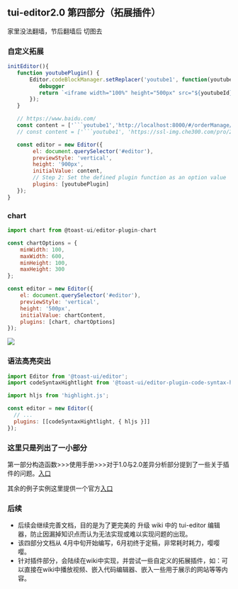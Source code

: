 ## tui-editor2.0 第四部分（拓展插件）
家里没法翻墙，节后翻墙后 切图去
### 自定义拓展
```javascript
initEditor(){
   function youtubePlugin() {
       Editor.codeBlockManager.setReplacer('youtube1', function(youtubeId) {
          debugger
          return `<iframe width="100%" height="500px" src="${youtubeId}"></iframe>`
       });
   }

   // https://www.baidu.com/
   const content = ['```youtube1','http://localhost:8000/#/orderManage/checkOrderList/checkStep/1', '```'].join('\n');
   // const content = ['```youtube1', 'https://ssl-img.che300.com/pro/202004/2310/1Ovu8m5h3mKqHEbiR2.mp4', '```'].join('\n');

   const editor = new Editor({
        el: document.querySelector('#editor'),
        previewStyle: 'vertical',
        height: '900px',
        initialValue: content,
        // Step 2: Set the defined plugin function as an option value
        plugins: [youtubePlugin]
   });
}
```

### chart

```javascript
import chart from @toast-ui/editor-plugin-chart

const chartOptions = {
    minWidth: 100,
    maxWidth: 600,
    minHeight: 100,
    maxHeight: 300
};

const editor = new Editor({
    el: document.querySelector('#editor'),
    previewStyle: 'vertical',
    height: '500px',
    initialValue: chartContent,
    plugins: [chart, chartOptions]
});
```
![](https://fe.che300.com/easymock/upload/2020/05/07/1981df0359811ef8ebd8b0bed48d3106.png)

### 语法高亮突出
```javascript
import Editor from '@toast-ui/editor';
import codeSyntaxHightlight from '@toast-ui/editor-plugin-code-syntax-highlight';

import hljs from 'highlight.js';

const editor = new Editor({
  // ...
  plugins: [[codeSyntaxHightlight, { hljs }]]
});
```


### 这里只是列出了一小部分

第一部分构造函数>>>使用手册>>>对于1.0与2.0差异分析部分提到了一些关于插件的问题。[入口](https://fe.che300.com/easymock/wikiCatalog/5eb2179c327f8a0a2a075c75)

其余的例子实例这里提供一个官方[入口](https://nhn.github.io/tui.editor/latest/tutorial-example15-editor-with-all-plugins)


### 后续

* 后续会继续完善文档，目的是为了更完美的 升级 wiki 中的 tui-editor 编辑器，防止因漏掉知识点而认为无法实现或难以实现问题的出现。
* 该四部分文档从 4月中旬开始编写，6月初终于定稿，非常耗时耗力，嘤嘤嘤。
* 针对插件部分，会陆续在wiki中实现，并尝试一些自定义的拓展插件，如：可以直接在wiki中播放视频、嵌入代码编辑器、嵌入一些用于展示的网站等等内容。